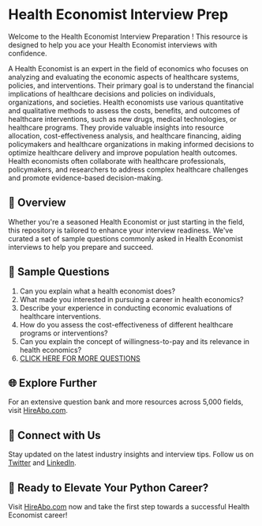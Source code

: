 # Health Economist Interview Prep

Welcome to the Health Economist Interview Preparation ! This resource is designed to help you ace your Health Economist interviews with confidence.

A Health Economist is an expert in the field of economics who focuses on analyzing and evaluating the economic aspects of healthcare systems, policies, and interventions. Their primary goal is to understand the financial implications of healthcare decisions and policies on individuals, organizations, and societies. Health economists use various quantitative and qualitative methods to assess the costs, benefits, and outcomes of healthcare interventions, such as new drugs, medical technologies, or healthcare programs. They provide valuable insights into resource allocation, cost-effectiveness analysis, and healthcare financing, aiding policymakers and healthcare organizations in making informed decisions to optimize healthcare delivery and improve population health outcomes. Health economists often collaborate with healthcare professionals, policymakers, and researchers to address complex healthcare challenges and promote evidence-based decision-making.

## 🚀 Overview

Whether you're a seasoned Health Economist or just starting in the field, this repository is tailored to enhance your interview readiness. We've curated a set of sample questions commonly asked in Health Economist interviews to help you prepare and succeed.

## 📝 Sample Questions

1. Can you explain what a health economist does?
2. What made you interested in pursuing a career in health economics?
3. Describe your experience in conducting economic evaluations of healthcare interventions.
4. How do you assess the cost-effectiveness of different healthcare programs or interventions?
5. Can you explain the concept of willingness-to-pay and its relevance in health economics?
6. [CLICK HERE FOR MORE QUESTIONS](https://hireabo.com/job/7_4_7/Health%20Economist)

## 🌐 Explore Further

For an extensive question bank and more resources across 5,000 fields, visit [HireAbo.com](https://www.hireabo.com).

## 📱 Connect with Us

Stay updated on the latest industry insights and interview tips. Follow us on [Twitter](https://twitter.com/hireabo) and [LinkedIn](https://www.linkedin.com/in/hire-abo-3609972a8/).

## 🚀 Ready to Elevate Your Python Career?

Visit [HireAbo.com](https://www.hireabo.com) now and take the first step towards a successful Health Economist career!